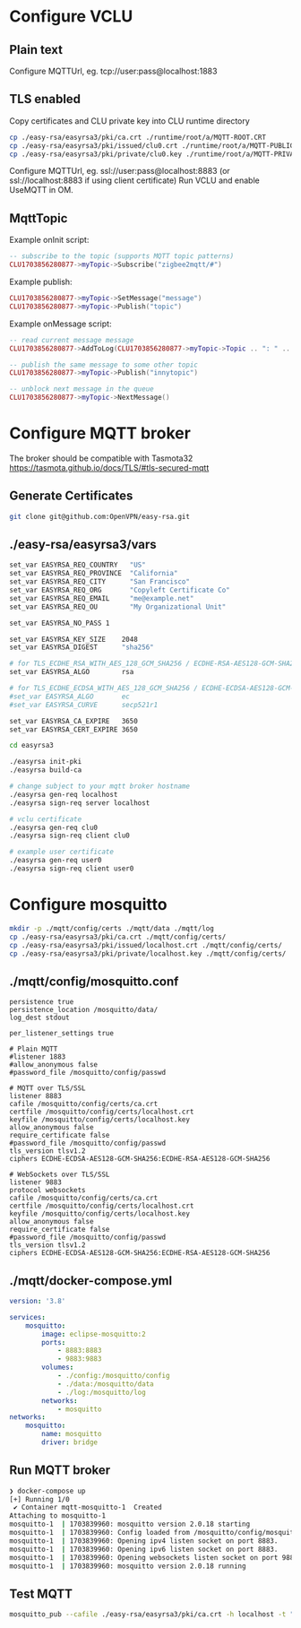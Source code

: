 # Configure VCLU

## Plain text

Configure MQTTUrl, eg. tcp://user:pass@localhost:1883

## TLS enabled

Copy certificates and CLU private key into CLU runtime directory

```bash
cp ./easy-rsa/easyrsa3/pki/ca.crt ./runtime/root/a/MQTT-ROOT.CRT
cp ./easy-rsa/easyrsa3/pki/issued/clu0.crt ./runtime/root/a/MQTT-PUBLIC.CRT # required only if using client certificate authentication
cp ./easy-rsa/easyrsa3/pki/private/clu0.key ./runtime/root/a/MQTT-PRIVATE.PEM # required only if using client certificate authentication
```

Configure MQTTUrl, eg. ssl://user:pass@localhost:8883 (or ssl://localhost:8883 if using client certificate)
Run VCLU and enable UseMQTT in OM.

## MqttTopic
Example onInit script:
```lua
-- subscribe to the topic (supports MQTT topic patterns)
CLU1703856280877->myTopic->Subscribe("zigbee2mqtt/#")
```

Example publish:
```lua
CLU1703856280877->myTopic->SetMessage("message")
CLU1703856280877->myTopic->Publish("topic")
```

Example onMessage script:
```lua
-- read current message message
CLU1703856280877->AddToLog(CLU1703856280877->myTopic->Topic .. ": " .. CLU1703856280877->myTopic->Message)

-- publish the same message to some other topic
CLU1703856280877->myTopic->Publish("innytopic")

-- unblock next message in the queue
CLU1703856280877->myTopic->NextMessage()
```

# Configure MQTT broker

The broker should be compatible with Tasmota32 https://tasmota.github.io/docs/TLS/#tls-secured-mqtt

## Generate Certificates

```bash
git clone git@github.com:OpenVPN/easy-rsa.git
```

## ./easy-rsa/easyrsa3/vars
```bash
set_var EASYRSA_REQ_COUNTRY   "US"
set_var EASYRSA_REQ_PROVINCE  "California"
set_var EASYRSA_REQ_CITY      "San Francisco"
set_var EASYRSA_REQ_ORG       "Copyleft Certificate Co"
set_var EASYRSA_REQ_EMAIL     "me@example.net"
set_var EASYRSA_REQ_OU        "My Organizational Unit"

set_var EASYRSA_NO_PASS	1

set_var EASYRSA_KEY_SIZE	2048
set_var EASYRSA_DIGEST		"sha256"

# for TLS_ECDHE_RSA_WITH_AES_128_GCM_SHA256 / ECDHE-RSA-AES128-GCM-SHA256
set_var EASYRSA_ALGO		rsa

# for TLS_ECDHE_ECDSA_WITH_AES_128_GCM_SHA256 / ECDHE-ECDSA-AES128-GCM-SHA256
#set_var EASYRSA_ALGO		ec
#set_var EASYRSA_CURVE		secp521r1

set_var EASYRSA_CA_EXPIRE	3650
set_var EASYRSA_CERT_EXPIRE	3650
```

```bash
cd easyrsa3

./easyrsa init-pki
./easyrsa build-ca

# change subject to your mqtt broker hostname
./easyrsa gen-req localhost
./easyrsa sign-req server localhost

# vclu certificate 
./easyrsa gen-req clu0
./easyrsa sign-req client clu0

# example user certificate
./easyrsa gen-req user0
./easyrsa sign-req client user0
```

# Configure mosquitto

```bash
mkdir -p ./mqtt/config/certs ./mqtt/data ./mqtt/log
cp ./easy-rsa/easyrsa3/pki/ca.crt ./mqtt/config/certs/
cp ./easy-rsa/easyrsa3/pki/issued/localhost.crt ./mqtt/config/certs/
cp ./easy-rsa/easyrsa3/pki/private/localhost.key ./mqtt/config/certs/
```

## ./mqtt/config/mosquitto.conf

```properties
persistence true
persistence_location /mosquitto/data/
log_dest stdout

per_listener_settings true

# Plain MQTT
#listener 1883
#allow_anonymous false
#password_file /mosquitto/config/passwd

# MQTT over TLS/SSL
listener 8883
cafile /mosquitto/config/certs/ca.crt
certfile /mosquitto/config/certs/localhost.crt
keyfile /mosquitto/config/certs/localhost.key
allow_anonymous false
require_certificate false
#password_file /mosquitto/config/passwd
tls_version tlsv1.2
ciphers ECDHE-ECDSA-AES128-GCM-SHA256:ECDHE-RSA-AES128-GCM-SHA256

# WebSockets over TLS/SSL
listener 9883
protocol websockets
cafile /mosquitto/config/certs/ca.crt
certfile /mosquitto/config/certs/localhost.crt
keyfile /mosquitto/config/certs/localhost.key
allow_anonymous false
require_certificate false
#password_file /mosquitto/config/passwd
tls_version tlsv1.2
ciphers ECDHE-ECDSA-AES128-GCM-SHA256:ECDHE-RSA-AES128-GCM-SHA256
```

## ./mqtt/docker-compose.yml

```yaml
version: '3.8'

services:
    mosquitto:
        image: eclipse-mosquitto:2
        ports:
            - 8883:8883
            - 9883:9883
        volumes:
            - ./config:/mosquitto/config
            - ./data:/mosquitto/data
            - ./log:/mosquitto/log
        networks:
            - mosquitto
networks:
    mosquitto:
        name: mosquitto
        driver: bridge
```

## Run MQTT broker

```bash
❯ docker-compose up
[+] Running 1/0
 ✔ Container mqtt-mosquitto-1  Created                                                              0.0s 
Attaching to mosquitto-1
mosquitto-1  | 1703839960: mosquitto version 2.0.18 starting
mosquitto-1  | 1703839960: Config loaded from /mosquitto/config/mosquitto.conf.
mosquitto-1  | 1703839960: Opening ipv4 listen socket on port 8883.
mosquitto-1  | 1703839960: Opening ipv6 listen socket on port 8883.
mosquitto-1  | 1703839960: Opening websockets listen socket on port 9883.
mosquitto-1  | 1703839960: mosquitto version 2.0.18 running
```

## Test MQTT

```bash
mosquitto_pub --cafile ./easy-rsa/easyrsa3/pki/ca.crt -h localhost -t "topic" -m "test_message" -p 8883 -d --cert ./easy-rsa/easyrsa3/pki/issued/user0.crt --key ./easy-rsa/easyrsa3/pki/private/user0.key
```

